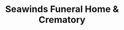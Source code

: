 ---
title: "Seawinds Funeral Home & Crematory"
url: /sebastian/seawinds-funeral-home-and-crematory/
shop: funeral directors
---